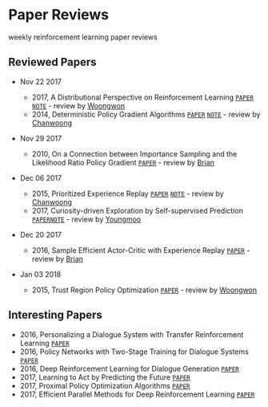 # Paper Reviews
weekly reinforcement learning paper reviews

## Reviewed Papers

* Nov 22 2017
  - 2017, A Distributional Perspective on Reinforcement Learning [`PAPER`](https://arxiv.org/abs/1707.06887) [`NOTE`](https://github.com/rlcode/paper-reviews/blob/master/C51.md) - review by [Woongwon](https://github.com/orgs/rlcode/people/dnddnjs)
  - 2014, Deterministic Policy Gradient Algorithms [`PAPER`](http://proceedings.mlr.press/v32/silver14.pdf) [`NOTE`](https://github.com/rlcode/paper-reviews/blob/master/DPG.md) - review by [Chanwoong](https://github.com/orgs/rlcode/people/jcwleo)
* Nov 29 2017
  - 2010, On a Connection between Importance Sampling and the Likelihood Ratio Policy Gradient [`PAPER`](http://rll.berkeley.edu/~jietang/pubs/nips10_Tang.pdf) - review by [Brian](https://github.com/orgs/rlcode/people/wooridle)

* Dec 06 2017
  - 2015, Prioritized Experience Replay [`PAPER`](https://arxiv.org/abs/1511.05952) [`NOTE`](https://github.com/rlcode/paper-reviews/blob/master/PER.md) - review by [Chanwoong](https://github.com/orgs/rlcode/people/jcwleo)
  - 2017, Curiosity-driven Exploration by Self-supervised Prediction [`PAPER`](https://arxiv.org/pdf/1705.05363.pdf)[`NOTE`](https://github.com/rlcode/paper-reviews/blob/master/NoRewardRL.md) - review by [Youngmoo](https://github.com/orgs/rlcode/people/zzing0907)

* Dec 20 2017
  - 2016, Sample Efficient Actor-Critic with Experience Replay [`PAPER`](https://arxiv.org/abs/1611.01224) - review by [Brian](https://github.com/orgs/rlcode/people/wooridle)

* Jan 03 2018
  - 2015, Trust Region Policy Optimization [`PAPER`](https://arxiv.org/pdf/1502.05477.pdf) - review by [Woongwon](https://github.com/orgs/rlcode/people/dnddnjs)
 
  
## Interesting Papers
- 2016, Personalizing a Dialogue System with Transfer Reinforcement Learning [`PAPER`](https://arxiv.org/pdf/1610.02891.pdf)
- 2016, Policy Networks with Two-Stage Training for Dialogue Systems [`PAPER`](https://arxiv.org/abs/1606.03152)
- 2016, Deep Reinforcement Learning for Dialogue Generation [`PAPER`](https://arxiv.org/abs/1606.01541)
- 2017, Learning to Act by Predicting the Future [`PAPER`](https://arxiv.org/pdf/1611.01779.pdf)
- 2017, Proximal Policy Optimization Algorithms [`PAPER`](https://arxiv.org/pdf/1707.06347.pdf)
- 2017, Efficient Parallel Methods for Deep Reinforcement Learning [`PAPER`](https://arxiv.org/abs/1705.04862.pdf)

